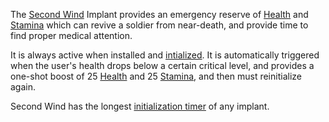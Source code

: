 The [Second Wind](Second_Wind.md) Implant provides an emergency reserve of
[Health](../terminology/Health.md) and [Stamina](../terminology/Stamina.md)
which can revive a soldier from near-death, and provide time to find proper
medical attention.

It is always active when installed and
[intialized](../items/Initialization_timer.md). It is automatically triggered
when the user's health drops below a certain critical level, and provides a
one-shot boost of 25 [Health](../terminology/Health.md) and 25
[Stamina](../terminology/Stamina.md), and then must reinitialize again.

Second Wind has the longest
[initialization timer](../items/Initialization_timer.md) of any implant.


